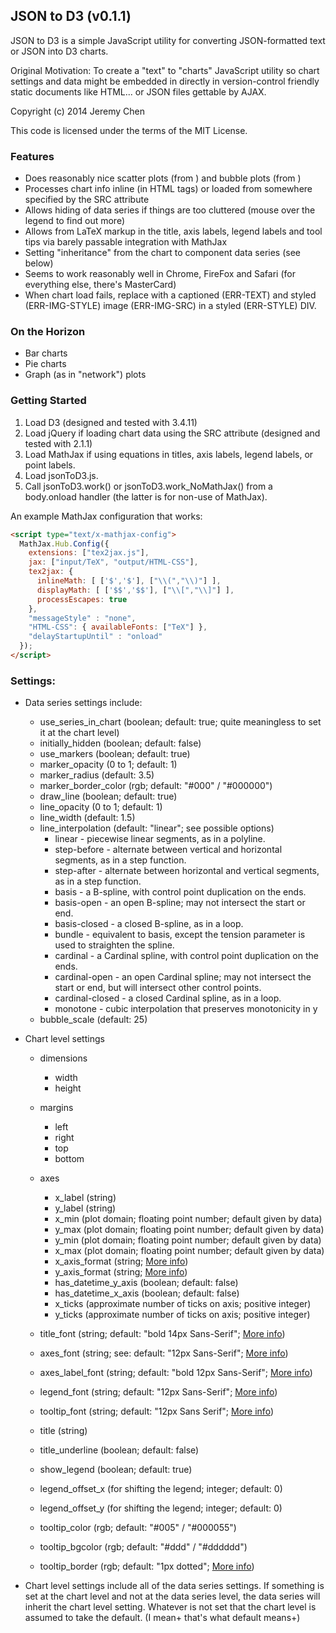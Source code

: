 JSON to D3 (v0.1.1)
---

JSON to D3 is a simple JavaScript utility for converting JSON-formatted text or JSON into D3 charts.

Original Motivation: To create a "text" to "charts" JavaScript utility so chart settings and data might be embedded in directly in version-control friendly static documents like HTML... or JSON files gettable by AJAX.

Copyright (c) 2014 Jeremy Chen

This code is licensed under the terms of the MIT License.


### Features
- Does reasonably nice scatter plots (from <SCATTERPLOT>) and bubble plots (from <BUBBLEPLOT>)
- Processes chart info inline (in HTML tags) or loaded from somewhere specified by the SRC attribute
- Allows hiding of data series if things are too cluttered (mouse over the legend to find out more)
- Allows from LaTeX markup in the title, axis labels, legend labels and tool tips via barely passable integration with MathJax
- Setting "inheritance" from the chart to component data series (see below)
- Seems to work reasonably well in Chrome, FireFox and Safari (for everything else, there's MasterCard)
- When chart load fails, replace with a captioned (ERR-TEXT) and styled (ERR-IMG-STYLE) image (ERR-IMG-SRC) in a styled (ERR-STYLE) DIV.


### On the Horizon
- Bar charts
- Pie charts
- Graph (as in "network") plots


### Getting Started
1. Load D3 (designed and tested with 3.4.11)
2. Load jQuery if loading chart data using the SRC attribute (designed and tested with 2.1.1)
3. Load MathJax if using equations in titles, axis labels, legend labels, or point labels.
4. Load jsonToD3.js.
5. Call jsonToD3.work() or jsonToD3.work_NoMathJax() from a body.onload handler (the latter is for non-use of MathJax).

An example MathJax configuration that works:
```html
<script type="text/x-mathjax-config">
  MathJax.Hub.Config({
    extensions: ["tex2jax.js"],
    jax: ["input/TeX", "output/HTML-CSS"],
    tex2jax: {
      inlineMath: [ ['$','$'], ["\\(","\\)"] ],
      displayMath: [ ['$$','$$'], ["\\[","\\]"] ],
      processEscapes: true
    },
    "messageStyle" : "none",
    "HTML-CSS": { availableFonts: ["TeX"] },
    "delayStartupUntil" : "onload"
  });
</script>
```


### Settings:
- Data series settings include:
    * use_series_in_chart (boolean; default: true; quite meaningless to set it at the chart level)
    * initially_hidden (boolean; default: false)
    * use_markers (boolean; default: true)
    * marker_opacity (0 to 1; default: 1)
    * marker_radius (default: 3.5)
    * marker_border_color (rgb; default: "#000" / "#000000")
    * draw_line (boolean; default: true)
    * line_opacity (0 to 1; default: 1)
    * line_width (default: 1.5)
    * line_interpolation (default: "linear"; see possible options)
        + linear - piecewise linear segments, as in a polyline.
        + step-before - alternate between vertical and horizontal segments, as in a step function.
        + step-after - alternate between horizontal and vertical segments, as in a step function.
        + basis - a B-spline, with control point duplication on the ends.
        + basis-open - an open B-spline; may not intersect the start or end.
        + basis-closed - a closed B-spline, as in a loop.
        + bundle - equivalent to basis, except the tension parameter is used to straighten the spline.
        + cardinal - a Cardinal spline, with control point duplication on the ends.
        + cardinal-open - an open Cardinal spline; may not intersect the start or end, but will intersect other control points.
        + cardinal-closed - a closed Cardinal spline, as in a loop.
        + monotone - cubic interpolation that preserves monotonicity in y
    * bubble_scale (default: 25)
- Chart level settings
    * dimensions
        + width
        + height
    * margins
        + left
        + right
        + top
        + bottom
    * axes
        + x_label (string)
        + y_label (string)
        + x_min (plot domain; floating point number; default given by data)
        + y_max (plot domain; floating point number; default given by data)
        + y_min (plot domain; floating point number; default given by data)
        + x_max (plot domain; floating point number; default given by data)
        + x_axis_format (string; [More info](https://github.com/mbostock/d3/wiki/Formatting))
        + y_axis_format (string; [More info](https://github.com/mbostock/d3/wiki/Formatting))
        + has_datetime_y_axis (boolean; default: false)
        + has_datetime_x_axis (boolean; default: false)
        + x_ticks (approximate number of ticks on axis; positive integer)
        + y_ticks (approximate number of ticks on axis; positive integer)

    * title_font (string; default: "bold 14px Sans-Serif"; [More info](http://www.w3schools.com/cssref/pr_font_font.asp))
    * axes_font (string; see: default: "12px Sans-Serif"; [More info](http://www.w3schools.com/cssref/pr_font_font.asp))
    * axes_label_font (string; default: "bold 12px Sans-Serif"; [More info](http://www.w3schools.com/cssref/pr_font_font.asp))
    * legend_font (string; default: "12px Sans-Serif"; [More info](http://www.w3schools.com/cssref/pr_font_font.asp))
    * tooltip_font (string; default: "12px Sans Serif"; [More info](http://www.w3schools.com/cssref/pr_font_font.asp))

    * title (string)
    * title_underline (boolean; default: false)

    * show_legend (boolean; default: true)
    * legend_offset_x (for shifting the legend; integer; default: 0)
    * legend_offset_y (for shifting the legend; integer; default: 0)

    * tooltip_color (rgb; default: "#005" / "#000055")
    * tooltip_bgcolor (rgb; default: "#ddd" / "#dddddd")
    * tooltip_border (rgb; default: "1px dotted"; [More info](http://www.w3schools.com/cssref/pr_border.asp))

- Chart level settings include all of the data series settings. If something is set at the chart level and not at the data series level, the data series will inherit the chart level setting. Whatever is not set that the chart level is assumed to take the default. (I mean+ that's what default means+)
